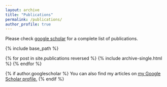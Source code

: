 ```yaml
---
layout: archive
title: "Publications"
permalink: /publications/
author_profile: true
---
```


Please check [google scholar](https://scholar.google.be/citations?user=DoLXRvAAAAAJ&hl=nl)
for a complete list of publications.

{% include base_path %}

{% for post in site.publications reversed %}
  {% include archive-single.html %}
{% endfor %}

{% if author.googlescholar %}
  You can also find my articles on <u><a href="{{author.googlescholar}}">my Google Scholar profile</a>.</u>
{% endif %}
